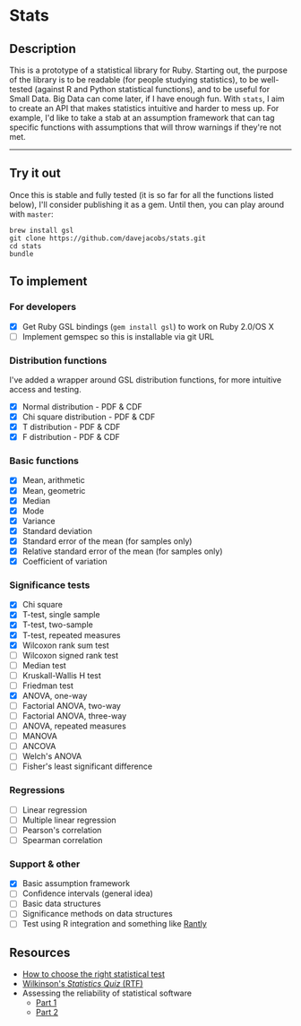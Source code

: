 # Stats #

## Description ##

This is a prototype of a statistical library for Ruby. Starting out, the purpose of the library is to be readable (for people studying statistics), to be well-tested (against R and Python statistical functions), and to be useful for Small Data. Big Data can come later, if I have enough fun. With `stats`, I aim to create an API that makes statistics intuitive and harder to mess up. For example, I'd like to take a stab at an assumption framework that can tag specific functions with assumptions that will throw warnings if they're not met.

---

## Try it out ##

Once this is stable and fully tested (it is so far for all the functions listed below), I'll consider publishing it as a gem. Until then, you can play around with `master`:

    brew install gsl
    git clone https://github.com/davejacobs/stats.git
    cd stats
    bundle

## To implement ##

### For developers ###

- [x] Get Ruby GSL bindings (`gem install gsl`) to work on Ruby 2.0/OS X
- [ ] Implement gemspec so this is installable via git URL

### Distribution functions ###

I've added a wrapper around GSL distribution functions, for more intuitive access and testing.

- [x] Normal distribution - PDF &amp; CDF
- [x] Chi square distribution - PDF &amp; CDF
- [x] T distribution - PDF &amp; CDF
- [x] F distribution - PDF &amp; CDF

### Basic functions ###

- [x] Mean, arithmetic
- [x] Mean, geometric
- [x] Median
- [x] Mode
- [x] Variance
- [x] Standard deviation
- [x] Standard error of the mean (for samples only)
- [x] Relative standard error of the mean (for samples only)
- [x] Coefficient of variation

### Significance tests ###

- [x] Chi square
- [x] T-test, single sample
- [x] T-test, two-sample
- [x] T-test, repeated measures
- [x] Wilcoxon rank sum test
- [ ] Wilcoxon signed rank test
- [ ] Median test
- [ ] Kruskall-Wallis H test
- [ ] Friedman test
- [x] ANOVA, one-way
- [ ] Factorial ANOVA, two-way
- [ ] Factorial ANOVA, three-way
- [ ] ANOVA, repeated measures
- [ ] MANOVA
- [ ] ANCOVA
- [ ] Welch's ANOVA
- [ ] Fisher's least significant difference

### Regressions ###

- [ ] Linear regression
- [ ] Multiple linear regression
- [ ] Pearson's correlation
- [ ] Spearman correlation

### Support &amp; other ###

- [x] Basic assumption framework
- [ ] Confidence intervals (general idea)
- [ ] Basic data structures
- [ ] Significance methods on data structures
- [ ] Test using R integration and something like [Rantly](https://github.com/hayeah/rantly)

Resources
---------

- [How to choose the right statistical test](http://www.graphpad.com/support/faqid/1790/)
- [Wilkinson's *Statistics Quiz* (RTF)](http://tspintl-test.com/products/tsp/benchmarks/wilk.rtf)
- Assessing the reliability of statistical software
  - [Part 1](http://www.questia.com/googleScholar.qst?docId=5001390400)
  - [Part 2](http://www.questia.com/googleScholar.qst?docId=5001888610)
